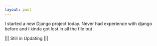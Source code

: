 ```yaml
---
layout: post
---
```


I started a new Django project today. Never had experience with django before and i kinda got lost in all the file but

||| Still in Updating |||
